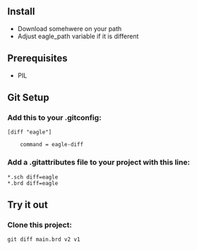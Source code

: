 ## Install
 - Download somehwere on your path
 - Adjust eagle_path variable if it is different

## Prerequisites
 - PIL

## Git Setup
### Add this to your .gitconfig:

    [diff "eagle"]

        command = eagle-diff

### Add a .gitattributes file to your project with this line:

    *.sch diff=eagle
    *.brd diff=eagle

## Try it out
### Clone this project:
    git diff main.brd v2 v1